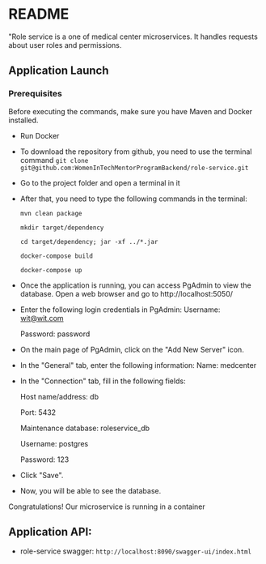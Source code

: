 # README #

"Role service is a one of medical center microservices. It handles requests about user roles and permissions.

## Application Launch ##

### Prerequisites ###
Before executing the commands, make sure you have Maven and Docker installed.

* Run Docker
* To download the repository from github, you need to use the terminal command
  `git clone git@github.com:WomenInTechMentorProgramBackend/role-service.git`
* Go to the project folder and open a terminal in it
* After that, you need to type the following commands in the terminal:

  `mvn clean package`

  `mkdir target/dependency`

  `cd target/dependency; jar -xf ../*.jar`

  `docker-compose build`

  `docker-compose up`
* Once the application is running, you can access PgAdmin to view the database. Open a web browser and go to http://localhost:5050/
* Enter the following login credentials in PgAdmin:
  Username: wit@wit.com

  Password: password
* On the main page of PgAdmin, click on the "Add New Server" icon.
* In the "General" tab, enter the following information:
  Name: medcenter
* In the "Connection" tab, fill in the following fields:

  Host name/address: db

  Port: 5432

  Maintenance database: roleservice_db

  Username: postgres

  Password: 123
* Click "Save".
* Now, you will be able to see the database.

Congratulations! Our microservice is running in a container


## Application API: ##

* role-service swagger:
```http://localhost:8090/swagger-ui/index.html```

